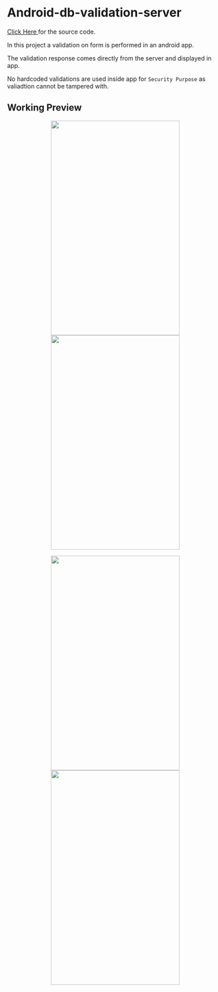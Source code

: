 # Android-db-validation-server

<a href="https://github.com/mittalHimanshu/Android-db-validation-server/blob/master/index.jsp"> Click Here </a> for the source code.

In this project a validation on form is performed in an android app.

The validation response comes directly from the server and displayed in app.

No hardcoded validations are used inside app for `Security Purpose` as valiadtion cannot be tampered with.

## Working Preview

<p align="center">
<img src="https://mittalhimanshu151.000webhostapp.com/Images/1.jpeg" width="300" height="500" hspace="10"/>
<img src="https://mittalhimanshu151.000webhostapp.com/Images/2.jpeg" width="300" height="500" hspace="10"/>
</p>

<p align="center">
<img src="https://mittalhimanshu151.000webhostapp.com/Images/3.jpeg" width="300" height="500" hspace="10"/>
<img src="https://mittalhimanshu151.000webhostapp.com/Images/4.jpeg" width="300" height="500" hspace="10"/>
</p>
